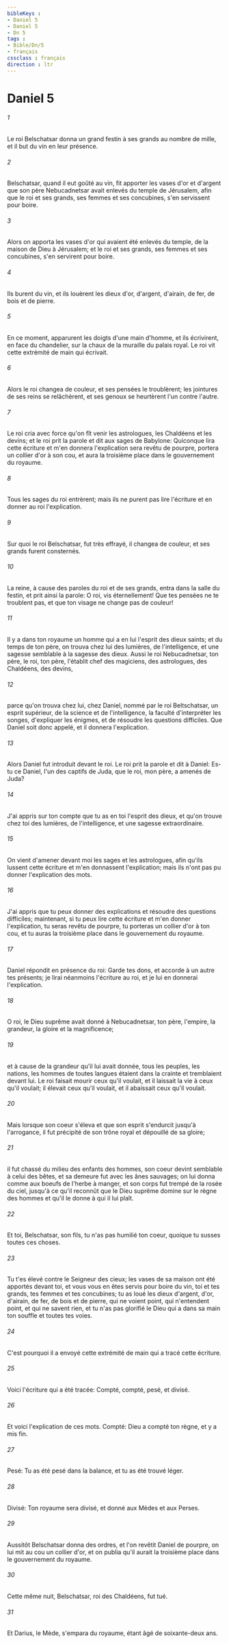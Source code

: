 ```yaml
---
bibleKeys : 
- Daniel 5
- Daniel 5
- Dn 5
tags : 
- Bible/Dn/5
- français
cssclass : français
direction : ltr
---
```


# Daniel 5

###### 1
Le roi Belschatsar donna un grand festin à ses grands au nombre de mille, et il but du vin en leur présence.
###### 2
Belschatsar, quand il eut goûté au vin, fit apporter les vases d'or et d'argent que son père Nebucadnetsar avait enlevés du temple de Jérusalem, afin que le roi et ses grands, ses femmes et ses concubines, s'en servissent pour boire.
###### 3
Alors on apporta les vases d'or qui avaient été enlevés du temple, de la maison de Dieu à Jérusalem; et le roi et ses grands, ses femmes et ses concubines, s'en servirent pour boire.
###### 4
Ils burent du vin, et ils louèrent les dieux d'or, d'argent, d'airain, de fer, de bois et de pierre.
###### 5
En ce moment, apparurent les doigts d'une main d'homme, et ils écrivirent, en face du chandelier, sur la chaux de la muraille du palais royal. Le roi vit cette extrémité de main qui écrivait.
###### 6
Alors le roi changea de couleur, et ses pensées le troublèrent; les jointures de ses reins se relâchèrent, et ses genoux se heurtèrent l'un contre l'autre.
###### 7
Le roi cria avec force qu'on fît venir les astrologues, les Chaldéens et les devins; et le roi prit la parole et dit aux sages de Babylone: Quiconque lira cette écriture et m'en donnera l'explication sera revêtu de pourpre, portera un collier d'or à son cou, et aura la troisième place dans le gouvernement du royaume.
###### 8
Tous les sages du roi entrèrent; mais ils ne purent pas lire l'écriture et en donner au roi l'explication.
###### 9
Sur quoi le roi Belschatsar, fut très effrayé, il changea de couleur, et ses grands furent consternés.
###### 10
La reine, à cause des paroles du roi et de ses grands, entra dans la salle du festin, et prit ainsi la parole: O roi, vis éternellement! Que tes pensées ne te troublent pas, et que ton visage ne change pas de couleur!
###### 11
Il y a dans ton royaume un homme qui a en lui l'esprit des dieux saints; et du temps de ton père, on trouva chez lui des lumières, de l'intelligence, et une sagesse semblable à la sagesse des dieux. Aussi le roi Nebucadnetsar, ton père, le roi, ton père, l'établit chef des magiciens, des astrologues, des Chaldéens, des devins,
###### 12
parce qu'on trouva chez lui, chez Daniel, nommé par le roi Beltschatsar, un esprit supérieur, de la science et de l'intelligence, la faculté d'interpréter les songes, d'expliquer les énigmes, et de résoudre les questions difficiles. Que Daniel soit donc appelé, et il donnera l'explication.
###### 13
Alors Daniel fut introduit devant le roi. Le roi prit la parole et dit à Daniel: Es-tu ce Daniel, l'un des captifs de Juda, que le roi, mon père, a amenés de Juda?
###### 14
J'ai appris sur ton compte que tu as en toi l'esprit des dieux, et qu'on trouve chez toi des lumières, de l'intelligence, et une sagesse extraordinaire.
###### 15
On vient d'amener devant moi les sages et les astrologues, afin qu'ils lussent cette écriture et m'en donnassent l'explication; mais ils n'ont pas pu donner l'explication des mots.
###### 16
J'ai appris que tu peux donner des explications et résoudre des questions difficiles; maintenant, si tu peux lire cette écriture et m'en donner l'explication, tu seras revêtu de pourpre, tu porteras un collier d'or à ton cou, et tu auras la troisième place dans le gouvernement du royaume.
###### 17
Daniel répondit en présence du roi: Garde tes dons, et accorde à un autre tes présents; je lirai néanmoins l'écriture au roi, et je lui en donnerai l'explication.
###### 18
O roi, le Dieu suprême avait donné à Nebucadnetsar, ton père, l'empire, la grandeur, la gloire et la magnificence;
###### 19
et à cause de la grandeur qu'il lui avait donnée, tous les peuples, les nations, les hommes de toutes langues étaient dans la crainte et tremblaient devant lui. Le roi faisait mourir ceux qu'il voulait, et il laissait la vie à ceux qu'il voulait; il élevait ceux qu'il voulait, et il abaissait ceux qu'il voulait.
###### 20
Mais lorsque son coeur s'éleva et que son esprit s'endurcit jusqu'à l'arrogance, il fut précipité de son trône royal et dépouillé de sa gloire;
###### 21
il fut chassé du milieu des enfants des hommes, son coeur devint semblable à celui des bêtes, et sa demeure fut avec les ânes sauvages; on lui donna comme aux boeufs de l'herbe à manger, et son corps fut trempé de la rosée du ciel, jusqu'à ce qu'il reconnût que le Dieu suprême domine sur le règne des hommes et qu'il le donne à qui il lui plaît.
###### 22
Et toi, Belschatsar, son fils, tu n'as pas humilié ton coeur, quoique tu susses toutes ces choses.
###### 23
Tu t'es élevé contre le Seigneur des cieux; les vases de sa maison ont été apportés devant toi, et vous vous en êtes servis pour boire du vin, toi et tes grands, tes femmes et tes concubines; tu as loué les dieux d'argent, d'or, d'airain, de fer, de bois et de pierre, qui ne voient point, qui n'entendent point, et qui ne savent rien, et tu n'as pas glorifié le Dieu qui a dans sa main ton souffle et toutes tes voies.
###### 24
C'est pourquoi il a envoyé cette extrémité de main qui a tracé cette écriture.
###### 25
Voici l'écriture qui a été tracée: Compté, compté, pesé, et divisé.
###### 26
Et voici l'explication de ces mots. Compté: Dieu a compté ton règne, et y a mis fin.
###### 27
Pesé: Tu as été pesé dans la balance, et tu as été trouvé léger.
###### 28
Divisé: Ton royaume sera divisé, et donné aux Mèdes et aux Perses.
###### 29
Aussitôt Belschatsar donna des ordres, et l'on revêtit Daniel de pourpre, on lui mit au cou un collier d'or, et on publia qu'il aurait la troisième place dans le gouvernement du royaume.
###### 30
Cette même nuit, Belschatsar, roi des Chaldéens, fut tué.
###### 31
Et Darius, le Mède, s'empara du royaume, étant âgé de soixante-deux ans.
